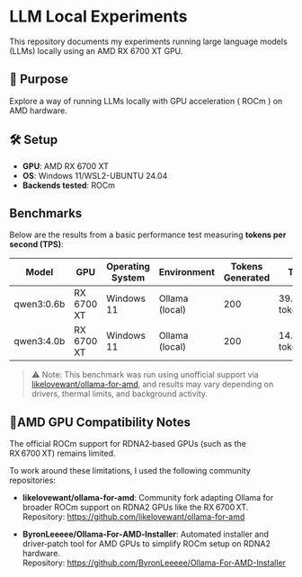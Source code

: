 # LLM Local Experiments

This repository documents my experiments running large language models (LLMs) locally using an AMD RX 6700 XT GPU.

## 🧠 Purpose

Explore a way of running LLMs locally with GPU acceleration ( ROCm ) on AMD hardware.

## 🛠️ Setup

- **GPU**: AMD RX 6700 XT
- **OS**: Windows 11/WSL2-UBUNTU 24.04
- **Backends tested**: ROCm

## Benchmarks

Below are the results from a basic performance test measuring **tokens per second (TPS)**:

| Model        | GPU        | Operating System | Environment      | Tokens Generated | TPS           |
|--------------|------------|------------------|------------------|------------------|-----------------|
| qwen3:0.6b   | RX 6700 XT | Windows 11        | Ollama (local)   | 200              | 39.65 tokens/s |
| qwen3:4.0b   | RX 6700 XT | Windows 11        | Ollama (local)   | 200              | 14.47 tokens/s |

> ⚠️ Note: This benchmark was run using unofficial support via [likelovewant/ollama-for-amd](https://github.com/likelovewant/ollama-for-amd), and results may vary depending on drivers, thermal limits, and background activity.

## 📌AMD GPU Compatibility Notes

The official ROCm support for RDNA2‑based GPUs (such as the RX 6700 XT) remains limited.

To work around these limitations, I used the following community repositories:

- **likelovewant/ollama-for-amd**: Community fork adapting Ollama for broader ROCm support on RDNA2 GPUs like the RX 6700 XT.  
  Repository: <https://github.com/likelovewant/ollama-for-amd>

- **ByronLeeeee/Ollama‑For‑AMD‑Installer**: Automated installer and driver‐patch tool for AMD GPUs to simplify ROCm setup on RDNA2 hardware.  
  Repository: <https://github.com/ByronLeeeee/Ollama-For-AMD-Installer>
